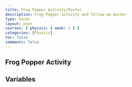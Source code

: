 ```yaml
---
title: Frog Popper Activity/Poster
description: Frog Popper activity and follow-up poster
type: hacks
layout: post
courses: { physics: { week: 1 } }
categories: [Physics]
toc: false
comments: false
---
```


## Frog Popper Activity
Variables
- 